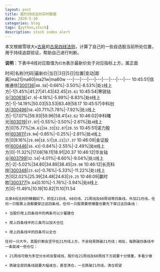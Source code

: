```yaml
---
layout: post
title: 股价四线法则实时数据
date: 2020-5-10
categories: blog
tags: [python,stock]
description: stock index alert
---
```



本文根据雪球大v[古泉](https://xueqiu.com/u/7148646888)的[古泉四线法则](https://xueqiu.com/7148646888/130498192)，计算了自己的一些自选股当前所处位置，用于持续追踪验证，帮助自己进行判断。

**说明**：下表中4线对应取值为`红色`表示最新价处于对应指标上方，属正面

时间|名称|代码|最新价|当日|3日|5日|位置|变动|距离|ma21|ma60|ma21w|ma60w
---|---|---|---|---|---|---|---|---
10:45:51|信维通信|[300136](https://xueqiu.com/S/SZ300136)|`40.58`|-0.66%|-3.50%|-8.53%|处`1`线上方|-1|1.45%|41.27|41.43|42.45|`35.61`
10:45:54|寒锐钴业|[300618](https://xueqiu.com/S/SZ300618)|`47.9`|-4.18%|-5.99%|-8.83%|处`0`线上方|-1|-14.19%|50.03|53.53|63.49|58.17
10:45:57|中科创达|[300496](https://xueqiu.com/S/SZ300496)|`58.4`|0.71%|1.78%|-7.92%|处`1`线上方|-1|7.07%|59.93|59.96|58.41|`43.62`
10:46:02|中科曙光|[603019](https://xueqiu.com/S/SH603019)|`37.97`|-0.55%|-3.50%|-2.61%|处`4`线上方|0|15.77%|`36.61`|`34.33`|`32.87`|`28.55`
10:45:51|诺力股份|[603611](https://xueqiu.com/S/SH603611)|`19.94`|-0.85%|-0.25%|-2.81%|处`4`线上方|0|9.16%|`19.00`|`18.57`|`18.21`|`17.37`
10:46:09|金证股份|[600446](https://xueqiu.com/S/SH600446)|`16.43`|-0.84%|-2.55%|-2.49%|处`0`线上方|0|-11.32%|17.08|18.11|18.91|20.37
10:46:12|华友钴业|[603799](https://xueqiu.com/S/SH603799)|`32.54`|-4.01%|-8.60%|-9.04%|处`1`线上方|-2|-5.02%|34.80|34.89|38.45|`29.98`
10:46:12|长亮科技|[300348](https://xueqiu.com/S/SZ300348)|`23.62`|-0.76%|-5.33%|-11.22%|处`1`线上方|0|2.02%|25.39|24.48|24.63|`19.25`
10:46:09|赢时胜|[300377](https://xueqiu.com/S/SZ300377)|`9.64`|0.10%|-1.76%|-3.94%|处`0`线上方|0|-11.49%|10.19|10.82|11.10|11.54

```
古泉4线法则的精髓如下。抓住21日线、60日线、21周线及60周线等四条线，外加21月线，任何一只股票上涨都要穿过这四条线，任何一只股票要想爆雷也要先下穿过这四条线：

+ 当股价爬上四条线中的两条可以少量建仓

+ 爬上四条线中的三条可以加大仓位

+ 爬上四条线中的四条可以全仓

任何一只大牛，其股价都会坚守在21月线上方，不会轻易跌破21月线；相反，每跌破四条线中一条就减一些仓位：

+ 21周线可做为多空分水岭及警戒线，股价在21周线及60周线下方就要十分慎重，多看少做

+ 跌破全部四条线就要大幅减仓，甚至清仓，一旦跌破21月线，清仓观望
```